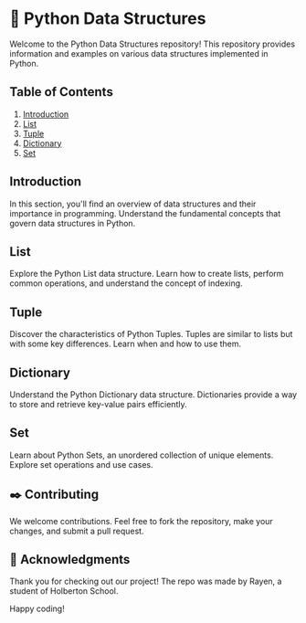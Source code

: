 # :floppy_disk: Python Data Structures

Welcome to the Python Data Structures repository! This repository provides information and examples on various data structures implemented in Python.

## Table of Contents

1. [Introduction](#introduction)
2. [List](#list)
3. [Tuple](#tuple)
4. [Dictionary](#dictionary)
5. [Set](#set)

## Introduction

In this section, you'll find an overview of data structures and their importance in programming. Understand the fundamental concepts that govern data structures in Python.

## List

Explore the Python List data structure. Learn how to create lists, perform common operations, and understand the concept of indexing.

## Tuple

Discover the characteristics of Python Tuples. Tuples are similar to lists but with some key differences. Learn when and how to use them.

## Dictionary

Understand the Python Dictionary data structure. Dictionaries provide a way to store and retrieve key-value pairs efficiently.

## Set

Learn about Python Sets, an unordered collection of unique elements. Explore set operations and use cases.


## :black_nib: Contributing

We welcome contributions. Feel free to fork the repository, make your changes, and submit a pull request.

## :full_moon_with_face: Acknowledgments

Thank you for checking out our project!
The repo was made by Rayen, a student of Holberton School.

Happy coding!